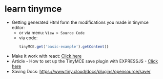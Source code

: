 # learn tinymce

- Getting generated Html form the modifications you made in tinymce editor:
  - or via menu: `View > Source Code`
  - via code:
    ```js
    tinyMCE.get('basic-example').getContent()
    ```
- Make it work with react: [Click here](https://www.tiny.cloud/docs/tinymce/6/react-cloud/)
- Article - How to set up the TinyMCE save plugin with EXPRESSJS - [Click here](https://www.tiny.cloud/blog/set-up-the-tinymce-save-plugin/)
- Saving Docs: https://www.tiny.cloud/docs/plugins/opensource/save/
